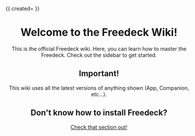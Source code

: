{{
  created=
}}

<center>

# Welcome to the Freedeck Wiki!

This is the official Freedeck wiki. Here, you can learn how to master the Freedeck.
Check out the sidebar to get started.

## Important!

This wiki uses all the latest versions of anything shown (App, Companion, etc...).

## Don't know how to install Freedeck?

[Check that section out!]({$BASEPATH}installation)